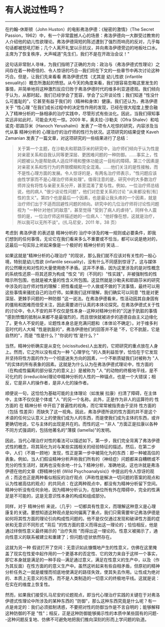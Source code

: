 # 有人说过性吗？

------

在约翰-休斯顿（John Huston）的电影弗洛伊德：《秘密的激情》（The Secret Passion，1962）中，有一个非常震撼人心的场景：弗洛伊德向一大群受过教育的人介绍他的幼儿性欲理论。弗洛伊德简短的陈述遭到了强烈而响亮的反对，几乎每句话都被怒吼打断；几个人离开礼堂以示抗议，并向弗洛伊德旁边的地板吐口水。主席为了恢复秩序，大声喊道"先生们，我们不是在开政治会议！"

这句话非常耐人寻味，为我们指明了正确的方向：政治与（弗洛伊德式性理论）之间存在着一种奇怪的、令人惊讶的巧合--我们将在下文的一些章节中再次讨论这种巧合。但是，让我们先来看看 弗洛伊德式性（尤其是 幼儿性欲 (infantile sexuality)）概念所激起的愤怒。从今天的角度来看，我们很容易忽略这里发生的事情，并简单地将这种激烈反应归咎于弗洛伊德时代的维多利亚道德观。我们倾向于认为，从那时起，我们已经学会了宽容，学会了公开谈论性；我们知道 "性没什么可羞耻的"，它甚至有益于我们的（精神和身体）健康。我们还认为，弗洛伊德关于 "性心理 "在我们成长过程中的决定性作用的发现，已经在很大程度上整合融入了精神分析的一脉相承的治疗实践中，尽管形式有些淡化。因此，当我们得知事实远非如此时，可能会大吃一惊。2009 年，奥夫拉-沙勒夫（Ofra Shalev）和哈诺克-耶路莎米（Hanoch Yerushalmi）发表了一项令人吃惊的研究，内容涉及当代从事 精神分析的 心理治疗的治疗师的性行为状况。这项研究的结果促使 Kaveh Zamanian 发表了一篇文章，对这项研究的一些结果进行了总结：

>关于第一个主题，在沙勒夫和耶路莎米的研究中，治疗师们倾向于认为性是对亲密关系和自我认同等更深层、更困难问题的一种防御。......事实上，性问题被认为是帮助病人适应环境和整体功能这一目标的障碍。第三个因素是对亲密关系和性行为的界限模糊和完全混淆。......他们关注的是性接触，而不是性心理方面的发展。令人惊讶的是，有两名治疗师表示，"性问题应该由性学家而不是心理治疗师来处理"。值得注意的是，研究中的大多数治疗师并没有将性与亲密关系分开，甚至混淆了爱与性。例如，一位治疗师总结说，他的病人 "很少谈论性问题"，他们对恋爱关系的讨论 "从来都没有[有]性的含义"。第四个也是最后一个因素，也是最让我头疼的一个因素，就是治疗师们出于不适而回避性问题的倾向。研究中的几位治疗师将讨论性问题视为 "一种针对他们的敌意"，甚至觉得 "受到了病人的虐待"。同样令人震惊的是，一位治疗师这样描述她的一位病人："他好像在想，这就是治疗，所以我可以无所不谈"。(扎马尼安，2011 年，38 页）

考虑到 弗洛伊德 的表述是 精神分析的 治疗中涉及的唯一规则或必要条件，即我们想到的任何事情，无论它在我们看来多么不重要或不恰当，都可以说是绝对的，这最后一句实际上听起来像是一个极好的 精神分析的 笑话...

如果这就是"精神分析的心理治疗 "的现状，那么我们就不应该对有关性的一般心境，特别是幼儿性欲 (infantile sexuality)，没有什么不同感到惊讶了。这与媒体的公然曝光和对性的大量使用绝不矛盾。这并不矛盾，因为这里涉及的是对性概念的系统性还原--将其还原为构成 "性交 "的（不同的）"性实践"，并被强制性的性暗示所包围，也就是被大量的性含义所包围。这显然就是沙勒夫和耶路莎米的研究中涉及的治疗师对性的理解：把性看成是一个人做或不做的下流事情，最终可以用这些事情来骚扰自己的治疗师。如果我们这样理解，我们确实可以同意 "性是对更深层、更棘手问题的一种防御 "这一说法。在弗洛伊德看来，性活动因其自身固有的僵局和困难而倍受关注，因此需要进行认真的本体论探究。在弗洛伊德式关于性的讨论中，令人不安的并不仅仅是性本身--这种对精神分析的"沉迷于肮脏的事情 "感到愤慨的抵制从来都不是最强烈的，而且很快就被进步的道德自由主义边缘化了。更令人不安的是，论题性本身总是充满问题和（本体论不确定）。对于维多利亚时代的人大喊 "性是肮脏的"，弗洛伊德他们的回答并不是 "不，它不肮脏，它是自然的"，而是 "性是什么？"你说的'性'是什么？"

当然，精神分析确实是从变化 (vicissitudes)人出发的，它把研究的重点放在人身上。然而，它之所以没有成为一种 "心理学化 "的人类利益哲学，恰恰在于它发现并坚持将性方面的作为一个彻底迷失方向的因素，一个不断质疑我们对被称为 "人 "的实体的所有表象的因素。这就是为什么认为在弗洛伊德式理论中，性方面的（在构成性偏离的部分驱力的意义上）是被称为 "人 "的动物的终极地平线，是不可化约的 (irreducible)理论中精神分析的人性的一种锚点，也是一个大错误；相反，它是非人的操作者，是非人化的操作者。

顺便说一句，这恰恰为基础可能的主体理论（如发展 拉康）扫清了障碍，在主体中，主体不仅仅是个体或 "人 "的另一个名称。此外，正是作为非人的运算符的 性方面的 在 精神分析 中开启了普遍性的视角，而它常常被指责由于坚持 性方面的（包括 性差异）而缺失了这一视角。因此，弗洛伊德所说的性方面的并不是这个术语的任何公认意义上的使我们成为人的东西，而是使我们成为主体的东西，或许更确切地说，它与主体的出现是共在的。而性的这一 "非人 "方面正是拉康以各种不同方式强调的，包括他著名的"薄膜 (lamella)"的发明。

因此，当代心理治疗对性的看法可以描述如下。第一步，我们完全背离了弗洛伊德式性的概念，将其简化为对与某些实践相关的经验特征的描述。然后，在第二步中，人们（不屑一顾地）发现，性正是第一步中被简化为的东西：即一种被高估的表象。例如，当人们假设精神分析声称我们所有的（神经症）问题都来自糟糕或不充分的性生活时，就再也没有余地--什么？精神分析，准确地说。这也许就是弗洛伊德在他的文章《野精神分析 (Wild Psychoanalysis)》中提出的令人惊讶的观点；而这也正是两种看似相反的治疗观点（声称性是解决一切问题的答案的观点和认为性被高估的观点）的共同点：在这两种观点中，都没有为精神分析留下空间。精神分析没有任何余地，因为精神分析认为，在缺位所有外在障碍中，完全的性满足是不可能的，这是无意识性本身的构成和组成部分。

同样，对于 精神分析 来说，（几乎）一切都具有性意义，而理解这种意义是心理康复的关键。要想知道这种观点是如何偏离了重点，我们只需需要牢记弗洛伊德是如何将其性方面的理论引向构成性问题的。他不是仅仅通过发现和破译性方面的症状和无意识不同形式 "背后 "的性方面的意义而得出这一理论的；恰恰相反，他是通过绊倒性意义最终揭示的 "治疗失败 "而得出这一理论的。性意义被揭示了，通向性意义的联系被建立和重建了；但问题/症状依然存在。

这就为另一种 假说打开了空间：无意识如此慷慨地产生的性意义，仿佛在这里掩盖了现实在性爱中起作用的一个更基本的否定性、它的效力来自于这样一个事实，即它本身就是满足的一种手段--满足通过意义，满足在性意义的生产中，以及（作为其反面）在性方面的的意义生产中。虽然这听起来有些自相矛盾，但原初的精神分析任务之一就是缓慢而彻底地使满足的路径失效，使其失去作用。让性成为绝对的、本质上无意义的东西，而不是人类制造的一切意义的终极地平线。这就是说：在实在的维度上恢复性。

然而，如果我们接受扎马尼安的论题观点，即当代心理治疗实践的关键在于对弗洛伊德式性理论中所涉及的某种东西的 "防御"，那么这种东西究竟是什么呢？有一点是肯定的：我们必须抵制诱惑，不要把对性的防御当作是不言自明的；能够解释这种防御的不是 "性"；相反，正是这种防御能够揭示性的本质中某些固有的问题--这种问题反复地、仿佛不可避免地把我们推向深刻的形而上学问题的轨道。
